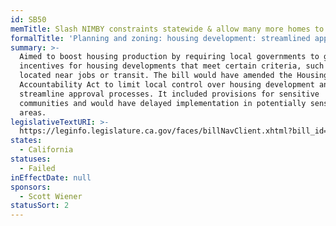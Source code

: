 ```yaml
---
id: SB50
memTitle: Slash NIMBY constraints statewide & allow many more homes to be built
formalTitle: 'Planning and zoning: housing development: streamlined approval: incentives.'
summary: >-
  Aimed to boost housing production by requiring local governments to grant
  incentives for housing developments that meet certain criteria, such as being
  located near jobs or transit. The bill would have amended the Housing
  Accountability Act to limit local control over housing development and
  streamline approval processes. It included provisions for sensitive
  communities and would have delayed implementation in potentially sensitive
  areas.
legislativeTextURI: >-
  https://leginfo.legislature.ca.gov/faces/billNavClient.xhtml?bill_id=201920200SB50
states:
  - California
statuses:
  - Failed
inEffectDate: null
sponsors:
  - Scott Wiener
statusSort: 2
---
```

